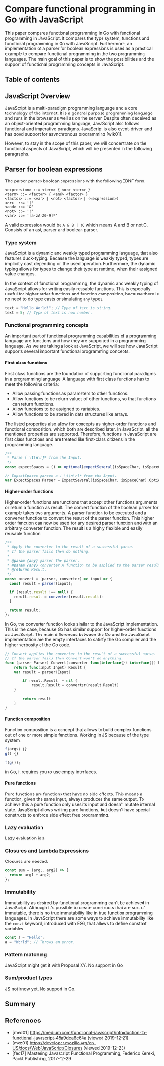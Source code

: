 # Compare functional programming in Go with JavaScript

This paper compares functional programming in Go with functional programming in JavaScript.
It compares the type system, functions and functional programming in Go with JavaScript.
Furthermore, an implementation of a parser for boolean expressions is used as a practical example to compare functional programming in the two programming languages.
The main goal of this paper is to show the possibilities and the support of functional programming concepts in JavaScript.

## Table of contents

<!-- TODO -->
<!-- Monads -->
<!-- Currying -->

## JavaScript Overview

JavaScript is a multi-paradigm programming language and a core technology of the internet.
It is a general purpose programming language and runs in the browser as well as on the server.
Despite often deceived as an object-oriented programming language, JavaScript also follows functional and imperative paradigms.
JavaScript is also event-driven and has good support for asynchronous programming [wik01].
<!-- TODO Maybe take a look at the history of js. Scheme etc. -->
However, to stay in the scope of this paper, we will concentrate on the functional aspects of JavaScript, which will be presented in the following paragraphs.

## Parser for boolean expressions

The parser parses boolean expressions with the following EBNF form.

```
<expression> ::= <term> { <or> <term> }
<term> ::= <factor> { <and> <factor> }
<factor> ::= <var> | <not> <factor> | (<expression>)
<or>  ::= '|'
<and> ::= '&'
<not> ::= '!'
<var> ::= '[a-zA-Z0-9]*'
```

A valid expression would be `A & B | !C` which means A and B or not C.
Consists of an ast, parser and boolean parser.

### Type system

JavaScript is a dynamic and weakly typed programming language, that also features duck-typing.
Because the language is weakly typed, types are implicitly cast depending on the used operation.
Furthermore, the dynamic typing allows for types to change their type at runtime, when their assigned value changes.

In the context of functional programming, the dynamic and weakly typing of JavaScript allows for writing easily reusable functions.
This is especially useful for higher order functions and function composition, because there is no need to do type casts or simulating `any` types.

```javascript
text = "Hello World!"; // Type of text is string.
text = 5; // Type of text is now number.
```

### Functional programming concepts

An important part of functional programming capabilities of a programming language are functions and how they are supported in a programming language.
As we are taking a look at JavaScript, we will see how JavaScript supports several important functional programming concepts.

#### First class functions

First class functions are the foundation of supporting functional paradigms in a programming language.
A language with first class functions has to meet the following criteria:

- Allow passing functions as parameters to other functions.
- Allow functions to be return values of other functions, so that functions can return functions.
- Allow functions to be assigned to variables.
- Allow functions to be stored in data structures like arrays.

The listed properties also allow for concepts as higher-order functions and functional composition, which both are described later.
In JavaScript, all the mentioned properties are supported.
Therefore, functions in JavaScript are first class functions and are treated like first-class citizens in the programming language.

```javascript
/**
 * Parse [ \t\n\r]* from the Input.
 */
const expectSpaces = () => optional(expectSeveral(isSpaceChar, isSpaceChar));
```

```go
// ExpectSpaces parses a [ \t\n\r]* from the Input.
var ExpectSpaces Parser = ExpectSeveral(isSpaceChar, isSpaceChar).Optional()
```

#### Higher-order functions

Higher-order functions are functions that accept other functions arguments or return a function as result.
The convert function of the boolean parser for example takes two arguments.
A parser function to be executed and a converter function to convert the result of the parser function.
This higher order function can now be used for any desired parser function and with an arbitrary converter function.
The result is a highly flexible and easily reusable function.

```javascript
/**
 * Apply the converter to the result of a successful parse.
 * If the parser fails then do nothing.
 *
 * @param {any} parser The parser.
 * @param {any} converter A function to be applied to the parser result.
 * @returns Result.
 */
const convert = (parser, converter) => input => {
  const result = parser(input);

  if (result.result !== null) {
    result.result = converter(result.result);
  }

  return result;
};
```

In Go, the converter function looks similar to the JavaScript implementation.
This is the case, because Go has similar support for higher-order functions as JavaScript.
The main differences between the Go and the JavaScript implementation are the empty interfaces to satisfy the Go compiler and the higher verbosity of the Go code.

```go
// Convert applies the converter to the result of a successful parse.
// If the parser fails then Convert won't do anything.
func (parser Parser) Convert(converter func(interface{}) interface{}) Parser {
	return func(Input Input) Result {
    var result = parser(Input)

		if result.Result != nil {
			result.Result = converter(result.Result)
    }

		return result
	}
}
```

#### Function composition

Function composition is a concept that allows to build complex functions out of one or more simple functions.
Working in JS because of the type system.

```javascript
f(args) {}
g() {}

f(g());
```

In Go, it requires you to use empty interfaces.

#### Pure functions

Pure functions are functions that have no side effects.
This means a function, given the same input, always produces the same output.
To achieve this a pure function only uses its input and doesn't mutate internal state.
JavaScript allows writing pure functions, but doesn't have special constructs to enforce side effect free programming.

### Lazy evaluation

Lazy evaluation is a

### Closures and Lambda Expressions

Closures are needed.

<!-- ES6 arrow functions -->

```javascript
const sum = (arg1, arg2) => {
  return arg1 + arg2;
};
```

### Immutability

Immutability as desired by functional programming can't be achieved in JavaScript.
Although it's possible to create constructs that are sort of immutable, there is no true immutability like in true function programming languages.
In JavaScript there are some ways to achieve immutability like the `const` keyword, introduced with ES6, that allows to define constant variables.

<!-- ES6 const keyword -->

```javascript
const a = "Hello";
a = "World"; // Throws an error.
```

### Pattern matching

JavaScript might get it with Proposal XY.
No support in Go.

### Sum/product types

JS not know yet.
No support in Go.

## Summary

<!-- How good is functional JavaScript suited to implement a parser? -->

## References

- [med01] <https://medium.com/functional-javascript/introduction-to-functional-javascript-45a9dca6c64a> (viewed 2019-12-21)
- [moz01] <https://developer.mozilla.org/en-US/docs/Web/JavaScript/Closures> (viewed 2019-12-23)
- [fed17] Mastering Javascript Functional Programming, Federico Kereki, Packt Publishing, 2017-12-29
